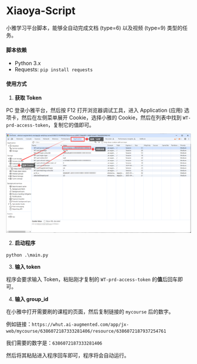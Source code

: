 # Xiaoya-Script

小雅学习平台脚本，能够全自动完成文档 (type=6) 以及视频 (type=9) 类型的任务。

#### 脚本依赖

- Python 3.x
- Requests: `pip install requests`

#### 使用方式

1. **获取 Token**

PC 登录小雅平台，然后按 F12 打开浏览器调试工具，进入 Application (应用) 选项卡，然后在左侧菜单展开 Cookie，选择小雅的 Cookie，然后在列表中找到 `WT-prd-access-token`，复制它的值即可。

![](./image/01.png)

2. **启动程序**

`python .\main.py`

3. **输入 token**

程序会要求输入 Token，粘贴刚才复制的 `WT-prd-access-token` 的**值**后回车即可。

4. **输入 group_id**

在小雅中打开需要刷的课程的页面，然后复制链接的 `mycourse` 后的数字。

例如链接：`https://whut.ai-augmented.com/app/jx-web/mycourse/6386072187333281406/resource/6386072187937254761`

我们需要的数字是：`6386072187333281406`

然后将其粘贴进入程序回车即可，程序将会自动运行。
